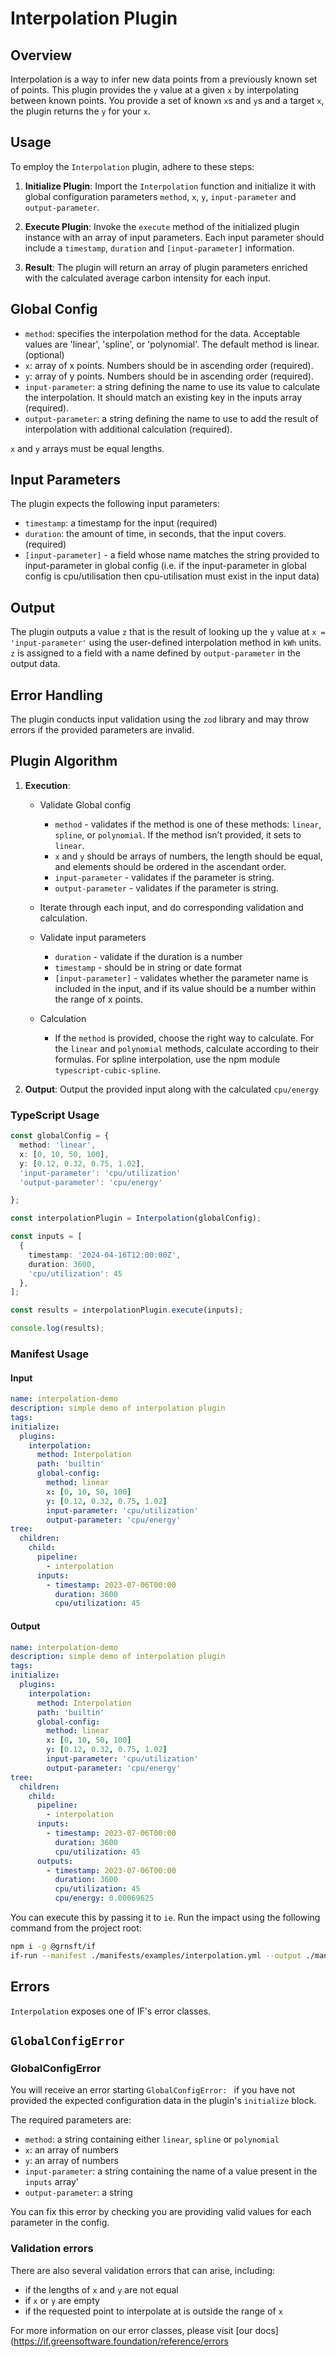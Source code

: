 # Interpolation Plugin

## Overview

Interpolation is a way to infer new data points from a previously known set of points.
This plugin provides the `y` value at a given `x` by interpolating between known points. You provide a set of known `x`s and `y`s and a target `x`, the plugin returns the `y` for your `x`.

## Usage

To employ the `Interpolation` plugin, adhere to these steps:

1. **Initialize Plugin**: Import the `Interpolation` function and initialize it with global configuration parameters `method`, `x`, `y`, `input-parameter` and `output-parameter`.

2. **Execute Plugin**: Invoke the `execute` method of the initialized plugin instance with an array of input parameters. Each input parameter should include a `timestamp`, `duration` and `[input-parameter]` information.

3. **Result**: The plugin will return an array of plugin parameters enriched with the calculated average carbon intensity for each input.

## Global Config

- `method`: specifies the interpolation method for the data. Acceptable values are 'linear', 'spline', or 'polynomial'. The default method is linear. (optional)
- `x`: array of x points. Numbers should be in ascending order (required).
- `y`: array of y points. Numbers should be in ascending order (required).
- `input-parameter`: a string defining the name to use its value to calculate the interpolation. It should match an existing key in the inputs array (required).
- `output-parameter`: a string defining the name to use to add the result of interpolation with additional calculation (required).

`x` and `y` arrays must be equal lengths.

## Input Parameters

The plugin expects the following input parameters:

- `timestamp`: a timestamp for the input (required)
- `duration`: the amount of time, in seconds, that the input covers. (required)
- `[input-parameter]` - a field whose name matches the string provided to input-parameter in global config (i.e. if the input-parameter in global config is cpu/utilisation then cpu-utilisation must exist in the input data)

## Output

The plugin outputs a value `z` that is the result of looking up the `y` value at `x = 'input-parameter'` using the user-defined interpolation method in `kWh` units. `z` is assigned to a field with a name defined by `output-parameter` in the output data.

## Error Handling

The plugin conducts input validation using the `zod` library and may throw errors if the provided parameters are invalid.

## Plugin Algorithm

1. **Execution**:

   - Validate Global config

     - `method` - validates if the method is one of these methods: `linear`, `spline`, or `polynomial`. If the method isn’t provided, it sets to `linear`.
     - `x` and `y` should be arrays of numbers, the length should be equal, and elements should be ordered in the ascendant order.
     - `input-parameter` - validates if the parameter is string.
     - `output-parameter` - validates if the parameter is string.

   - Iterate through each input, and do corresponding validation and calculation.

   - Validate input parameters

     - `duration` - validate if the duration is a number
     - `timestamp` - should be in string or date format
     - `[input-parameter]` - validates whether the parameter name is included in the input, and if its value should be a number within the range of x points.

   - Calculation

     - If the `method` is provided, choose the right way to calculate. For the `linear` and `polynomial` methods, calculate according to their formulas. For spline interpolation, use the npm module `typescript-cubic-spline`.

2. **Output**: Output the provided input along with the calculated `cpu/energy`

### TypeScript Usage

```ts
const globalConfig = {
  method: 'linear',
  x: [0, 10, 50, 100],
  y: [0.12, 0.32, 0.75, 1.02],
  'input-parameter': 'cpu/utilization'
  'output-parameter': 'cpu/energy'

};

const interpolationPlugin = Interpolation(globalConfig);

const inputs = [
  {
    timestamp: '2024-04-16T12:00:00Z',
    duration: 3600,
    'cpu/utilization': 45
  },
];

const results = interpolationPlugin.execute(inputs);

console.log(results);
```

### Manifest Usage

#### Input

```yaml
name: interpolation-demo
description: simple demo of interpolation plugin
tags:
initialize:
  plugins:
    interpolation:
      method: Interpolation
      path: 'builtin'
      global-config:
        method: linear
        x: [0, 10, 50, 100]
        y: [0.12, 0.32, 0.75, 1.02]
        input-parameter: 'cpu/utilization'
        output-parameter: 'cpu/energy'
tree:
  children:
    child:
      pipeline:
        - interpolation
      inputs:
        - timestamp: 2023-07-06T00:00
          duration: 3600
          cpu/utilization: 45
```

#### Output

```yaml
name: interpolation-demo
description: simple demo of interpolation plugin
tags:
initialize:
  plugins:
    interpolation:
      method: Interpolation
      path: 'builtin'
      global-config:
        method: linear
        x: [0, 10, 50, 100]
        y: [0.12, 0.32, 0.75, 1.02]
        input-parameter: 'cpu/utilization'
        output-parameter: 'cpu/energy'
tree:
  children:
    child:
      pipeline:
        - interpolation
      inputs:
        - timestamp: 2023-07-06T00:00
          duration: 3600
          cpu/utilization: 45
      outputs:
        - timestamp: 2023-07-06T00:00
          duration: 3600
          cpu/utilization: 45
          cpu/energy: 0.00069625
```

You can execute this by passing it to `ie`. Run the impact using the following command from the project root:

```sh
npm i -g @grnsft/if
if-run --manifest ./manifests/examples/interpolation.yml --output ./manifests/outputs/interpolation.yml
```

## Errors

`Interpolation` exposes one of IF's error classes.

## `GlobalConfigError`

### GlobalConfigError

You will receive an error starting `GlobalConfigError: ` if you have not provided the expected configuration data in the plugin's `initialize` block.

The required parameters are:

- `method`: a string containing either `linear`, `spline` or `polynomial`
- `x`: an array of numbers
- `y`: an array of numbers
- `input-parameter`: a string containing the name of a value present in the `inputs` array'
- `output-parameter`: a string

You can fix this error by checking you are providing valid values for each parameter in the config.

### Validation errors

There are also several validation errors that can arise, including:

- if the lengths of `x` and `y` are not equal
- if `x` or `y` are empty
- if the requested point to interpolate at is outside the range of `x`

For more information on our error classes, please visit [our docs](https://if.greensoftware.foundation/reference/errors
